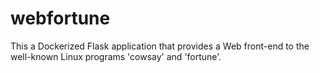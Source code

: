 # webfortune
This a Dockerized Flask application
that provides a Web front-end to the well-known Linux programs 'cowsay'
and 'fortune'.
